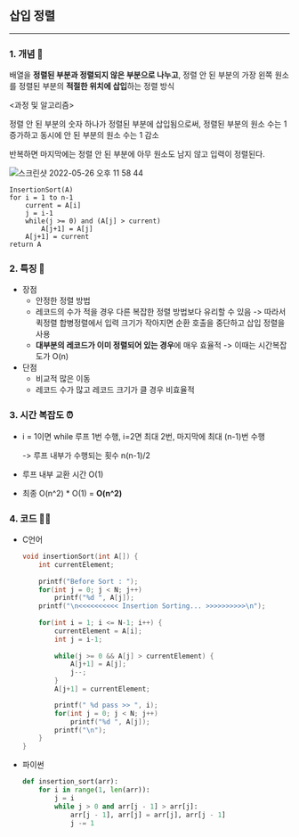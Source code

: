 ## 삽입 정렬
---

### 1. 개념 🌱

배열을 **정렬된 부분과 정렬되지 않은 부분으로 나누고**, 정렬 안 된 부분의 가장 왼쪽 원소를 정렬된 부분의 **적절한 위치에 삽입**하는 정렬 방식

<과정 및 알고리즘>

정렬 안 된 부분의 숫자 하나가 정렬된 부분에 삽입됨으로써, 정렬된 부분의 원소 수는 1 증가하고 동시에 안 된 부분의 원소 수는 1 감소

반복하면 마지막에는 정렬 안 된 부분에 아무 원소도 남지 않고 입력이 정렬된다. 

![스크린샷 2022-05-26 오후 11 58 44](https://user-images.githubusercontent.com/77239220/170515262-be159a1e-f2c0-456c-83dc-982ed2c982b5.png)


    InsertionSort(A)
    for i = 1 to n-1
        current = A[i]
        j = i-1
        while(j >= 0) and (A[j] > current)
            A[j+1] = A[j]
        A[j+1] = current
    return A

### 2. 특징 🌸

- 장점
    - 안정한 정렬 방법
    - 레코드의 수가 적을 경우 다른 복잡한 정렬 방법보다 유리할 수 있음 -> 따라서 퀵정렬 합병정렬에서 입력 크기가 작아지면 순환 호출을 중단하고 삽입 정렬을 사용
    - **대부분의 레코드가 이미 정렬되어 있는 경우**에 매우 효율적 -> 이때는 시간복잡도가 O(n)
- 단점
    - 비교적 많은 이동
    - 레코드 수가 많고 레코드 크기가 클 경우 비효율적

### 3. 시간 복잡도 ⏰
- i = 1이면 while 루프 1번 수행, i=2면 최대 2번, 마지막에 최대 (n-1)번 수행
    
    -> 루프 내부가 수행되는 횟수 n(n-1)/2

- 루프 내부 교환 시간 O(1)
- 최종 O(n^2) * O(1) = **O(n^2)**

### 4. 코드 🧑‍💻

- C언어
    ```c
    void insertionSort(int A[]) {
        int currentElement;
        
        printf("Before Sort : ");
        for(int j = 0; j < N; j++)
            printf("%d ", A[j]);
        printf("\n<<<<<<<<<< Insertion Sorting... >>>>>>>>>>\n");
        
        for(int i = 1; i <= N-1; i++) {
            currentElement = A[i];
            int j = i-1;
            
            while(j >= 0 && A[j] > currentElement) {
                A[j+1] = A[j];
                j--;
            }
            A[j+1] = currentElement;

            printf(" %d pass >> ", i);
            for(int j = 0; j < N; j++)
                printf("%d ", A[j]);
            printf("\n");
        }
    }

    ```

- 파이썬
    ```python
    def insertion_sort(arr):
        for i in range(1, len(arr)):
            j = i
            while j > 0 and arr[j - 1] > arr[j]:
                arr[j - 1], arr[j] = arr[j], arr[j - 1]
                j -= 1
    ```